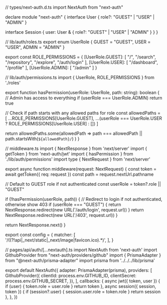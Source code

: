// types/next-auth.d.ts
import NextAuth from "next-auth"

declare module "next-auth" {
interface User {
role?: "GUEST" | "USER" | "ADMIN"
}

interface Session {
user: User & {
role?: "GUEST" | "USER" | "ADMIN"
}
}
}

// lib/auth/roles.ts
export enum UserRole {
GUEST = "GUEST",
USER = "USER",
ADMIN = "ADMIN"
}

export const ROLE_PERMISSIONS = {
[UserRole.GUEST]: [
"/",
"/search",
"/repository",
"/explore",
"/auth/login"
],
[UserRole.USER]: [
"/dashboard",
"/profile"
],
[UserRole.ADMIN]: [
"/admin"
]
}

// lib/auth/permissions.ts
import { UserRole, ROLE_PERMISSIONS } from './roles'

export function hasPermission(userRole: UserRole, path: string): boolean {
// Admin has access to everything
if (userRole === UserRole.ADMIN) return true

// Check if path starts with any allowed paths for role
const allowedPaths = [
...ROLE_PERMISSIONS[UserRole.GUEST],
...(userRole === UserRole.USER ? ROLE_PERMISSIONS[UserRole.USER] : [])
]

return allowedPaths.some(allowedPath =>
path === allowedPath || path.startsWith(`${allowedPath}/`)
)
}

// middleware.ts
import { NextResponse } from 'next/server'
import { getToken } from 'next-auth/jwt'
import { hasPermission } from './lib/auth/permissions'
import type { NextRequest } from 'next/server'

export async function middleware(request: NextRequest) {
const token = await getToken({ req: request })
const path = request.nextUrl.pathname

// Default to GUEST role if not authenticated
const userRole = token?.role || "GUEST"

if (!hasPermission(userRole, path)) {
// Redirect to login if not authenticated, otherwise show 403
if (userRole === "GUEST") {
return NextResponse.redirect(new URL('/auth/login', request.url))
}
return NextResponse.redirect(new URL('/403', request.url))
}

return NextResponse.next()
}

export const config = {
matcher: [
'/((?!api|_next/static|_next/image|favicon.ico).*)',
],
}

// pages/api/auth/[...nextauth].ts
import NextAuth from 'next-auth'
import GithubProvider from "next-auth/providers/github"
import { PrismaAdapter } from "@next-auth/prisma-adapter"
import prisma from '../../../lib/prisma'

export default NextAuth({
adapter: PrismaAdapter(prisma),
providers: [
GithubProvider({
clientId: process.env.GITHUB_ID,
clientSecret: process.env.GITHUB_SECRET,
}),
],
callbacks: {
async jwt({ token, user }) {
if (user) {
token.role = user.role
}
return token
},
async session({ session, token }) {
if (session?.user) {
session.user.role = token.role
}
return session
},
},
})
